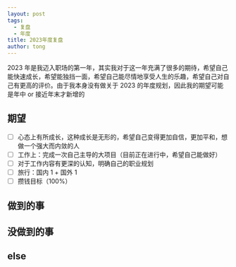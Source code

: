 ```yaml
---
layout: post
tags:
  - 复盘
  - 年度
title: 2023年度复盘
author: tong
---
```

2023 年是我迈入职场的第一年，其实我对于这一年充满了很多的期待，希望自己能快速成长，希望能独挡一面，希望自己能尽情地享受人生的乐趣，希望自己对自己有更高的评价。由于我本身没有做关于 2023 的年度规划，因此我的期望可能是年中 or 接近年末才新增的
## 期望
- [ ] 心态上有所成长，这种成长是无形的，希望自己变得更加自信，更加平和，想做一个强大而内敛的人
- [ ] 工作上：完成一次自己主导的大项目（目前正在进行中，希望自己能做好）
- [ ] 对于工作内容有更深的认知，明确自己的职业规划
- [ ] 旅行：国内 1 + 国外 1
- [ ] 攒钱目标（100%）

## 做到的事


## 没做到的事


## else